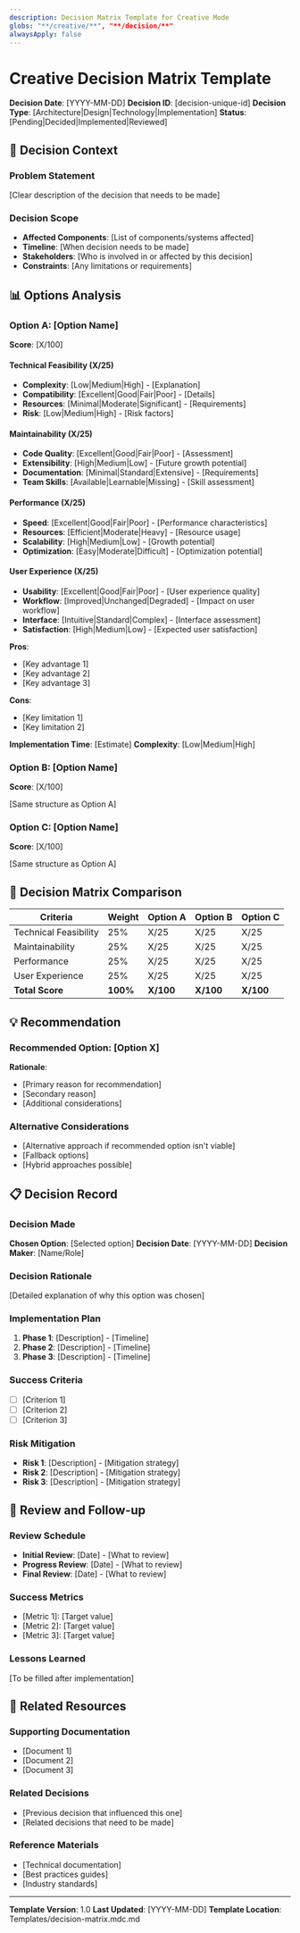 ```yaml
---
description: Decision Matrix Template for Creative Mode
globs: "**/creative/**", "**/decision/**"
alwaysApply: false
---
```


# Creative Decision Matrix Template

**Decision Date**: [YYYY-MM-DD]
**Decision ID**: [decision-unique-id]
**Decision Type**: [Architecture|Design|Technology|Implementation]
**Status**: [Pending|Decided|Implemented|Reviewed]

## 🎯 Decision Context

### Problem Statement
[Clear description of the decision that needs to be made]

### Decision Scope
- **Affected Components**: [List of components/systems affected]
- **Timeline**: [When decision needs to be made]
- **Stakeholders**: [Who is involved in or affected by this decision]
- **Constraints**: [Any limitations or requirements]

## 📊 Options Analysis

### Option A: [Option Name]
**Score**: [X/100]

#### Technical Feasibility (X/25)
- **Complexity**: [Low|Medium|High] - [Explanation]
- **Compatibility**: [Excellent|Good|Fair|Poor] - [Details]
- **Resources**: [Minimal|Moderate|Significant] - [Requirements]
- **Risk**: [Low|Medium|High] - [Risk factors]

#### Maintainability (X/25)
- **Code Quality**: [Excellent|Good|Fair|Poor] - [Assessment]
- **Extensibility**: [High|Medium|Low] - [Future growth potential]
- **Documentation**: [Minimal|Standard|Extensive] - [Requirements]
- **Team Skills**: [Available|Learnable|Missing] - [Skill assessment]

#### Performance (X/25)
- **Speed**: [Excellent|Good|Fair|Poor] - [Performance characteristics]
- **Resources**: [Efficient|Moderate|Heavy] - [Resource usage]
- **Scalability**: [High|Medium|Low] - [Growth potential]
- **Optimization**: [Easy|Moderate|Difficult] - [Optimization potential]

#### User Experience (X/25)
- **Usability**: [Excellent|Good|Fair|Poor] - [User experience quality]
- **Workflow**: [Improved|Unchanged|Degraded] - [Impact on user workflow]
- **Interface**: [Intuitive|Standard|Complex] - [Interface assessment]
- **Satisfaction**: [High|Medium|Low] - [Expected user satisfaction]

**Pros**:
- [Key advantage 1]
- [Key advantage 2]
- [Key advantage 3]

**Cons**:
- [Key limitation 1]
- [Key limitation 2]

**Implementation Time**: [Estimate]
**Complexity**: [Low|Medium|High]

### Option B: [Option Name]
**Score**: [X/100]

[Same structure as Option A]

### Option C: [Option Name]
**Score**: [X/100]

[Same structure as Option A]

## 🎯 Decision Matrix Comparison

| Criteria | Weight | Option A | Option B | Option C |
|----------|--------|----------|----------|----------|
| Technical Feasibility | 25% | X/25 | X/25 | X/25 |
| Maintainability | 25% | X/25 | X/25 | X/25 |
| Performance | 25% | X/25 | X/25 | X/25 |
| User Experience | 25% | X/25 | X/25 | X/25 |
| **Total Score** | **100%** | **X/100** | **X/100** | **X/100** |

## 💡 Recommendation

### Recommended Option: [Option X]

**Rationale**:
- [Primary reason for recommendation]
- [Secondary reason]
- [Additional considerations]

### Alternative Considerations
- [Alternative approach if recommended option isn't viable]
- [Fallback options]
- [Hybrid approaches possible]

## 📋 Decision Record

### Decision Made
**Chosen Option**: [Selected option]
**Decision Date**: [YYYY-MM-DD]
**Decision Maker**: [Name/Role]

### Decision Rationale
[Detailed explanation of why this option was chosen]

### Implementation Plan
1. **Phase 1**: [Description] - [Timeline]
2. **Phase 2**: [Description] - [Timeline]
3. **Phase 3**: [Description] - [Timeline]

### Success Criteria
- [ ] [Criterion 1]
- [ ] [Criterion 2]
- [ ] [Criterion 3]

### Risk Mitigation
- **Risk 1**: [Description] - [Mitigation strategy]
- **Risk 2**: [Description] - [Mitigation strategy]
- **Risk 3**: [Description] - [Mitigation strategy]

## 🔄 Review and Follow-up

### Review Schedule
- **Initial Review**: [Date] - [What to review]
- **Progress Review**: [Date] - [What to review]
- **Final Review**: [Date] - [What to review]

### Success Metrics
- [Metric 1]: [Target value]
- [Metric 2]: [Target value]
- [Metric 3]: [Target value]

### Lessons Learned
[To be filled after implementation]

## 🔗 Related Resources

### Supporting Documentation
- [Document 1]
- [Document 2]
- [Document 3]

### Related Decisions
- [Previous decision that influenced this one]
- [Related decisions that need to be made]

### Reference Materials
- [Technical documentation]
- [Best practices guides]
- [Industry standards]

---

**Template Version**: 1.0
**Last Updated**: [YYYY-MM-DD]
**Template Location**: Templates/decision-matrix.mdc.md